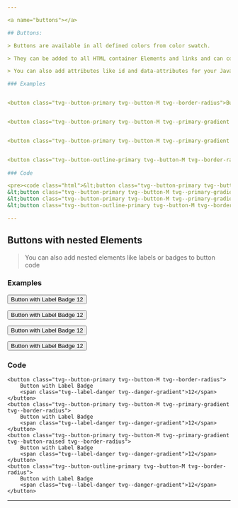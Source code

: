 ```yaml
---

<a name="buttons"></a>

## Buttons:

> Buttons are available in all defined colors from color swatch. 

> They can be added to all HTML container Elements and links and can contain other elements like labels etc.

> You can also add attributes like id and data-attributes for your JavaScript programming.

### Examples


<button class="tvg--button-primary tvg--button-M tvg--border-radius">Button</button>


<button class="tvg--button-primary tvg--button-M tvg--primary-gradient tvg--border-radius">Button</button>


<button class="tvg--button-primary tvg--button-M tvg--primary-gradient tvg--button-raised tvg--border-radius">Button</button>


<button class="tvg--button-outline-primary tvg--button-M tvg--border-radius">Button</button>
    
### Code

<pre><code class="html">&lt;button class="tvg--button-primary tvg--button-M tvg--border-radius">Button&lt;/button>
&lt;button class="tvg--button-primary tvg--button-M tvg--primary-gradient tvg--border-radius">Button&lt;/button>
&lt;button class="tvg--button-primary tvg--button-M tvg--primary-gradient tvg--button-raised tvg--border-radius">Button&lt;/button>
&lt;button class="tvg--button-outline-primary tvg--button-M tvg--border-radius">Button&lt;/button></code></pre>

---
```


## Buttons with nested Elements

> You can also add nested elements like labels or badges to button code

### Examples

<button class="tvg--button-primary tvg--button-M tvg--border-radius">Button with Label Badge <span class="tvg--label-danger tvg--danger-gradient">12</span></button>

<button class="tvg--button-primary tvg--button-M tvg--primary-gradient tvg--border-radius">Button with Label Badge <span class="tvg--label-danger tvg--danger-gradient">12</span></button>

<button class="tvg--button-primary tvg--button-M tvg--primary-gradient tvg--button-raised tvg--border-radius">Button with Label Badge <span class="tvg--label-danger tvg--danger-gradient">12</span></button>

<button class="tvg--button-outline-primary tvg--button-M tvg--border-radius">Button with Label Badge <span class="tvg--label-danger tvg--danger-gradient">12</span></button>

    
### Code

<pre><code class="html">&lt;button class="tvg--button-primary tvg--button-M tvg--border-radius">
    Button with Label Badge 
    &lt;span class="tvg--label-danger tvg--danger-gradient">12&lt;/span>
&lt;/button>
&lt;button class="tvg--button-primary tvg--button-M tvg--primary-gradient tvg--border-radius">
    Button with Label Badge 
    &lt;span class="tvg--label-danger tvg--danger-gradient">12&lt;/span>
&lt;/button>
&lt;button class="tvg--button-primary tvg--button-M tvg--primary-gradient tvg--button-raised tvg--border-radius">
    Button with Label Badge 
    &lt;span class="tvg--label-danger tvg--danger-gradient">12&lt;/span>
&lt;/button>
&lt;button class="tvg--button-outline-primary tvg--button-M tvg--border-radius">
    Button with Label Badge 
    &lt;span class="tvg--label-danger tvg--danger-gradient">12&lt;/span>
&lt;/button></code></pre>

---
